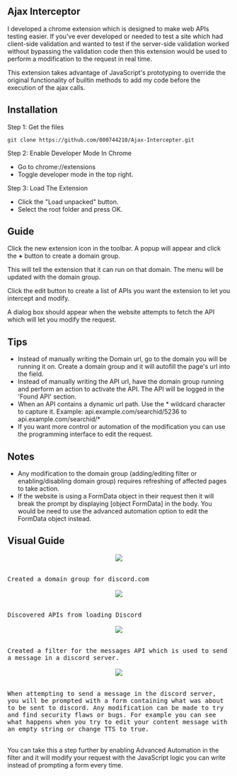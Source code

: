 ## Ajax Interceptor
I developed a chrome extension which is designed to make web APIs testing easier. If you've ever developed or needed to test a site which had client-side validation and wanted to test if the server-side validation worked without bypassing the validation code then this extension would be used to perform a modification to the request in real time.

This extension takes advantage of JavaScript's prototyping to override the original functionality of builtin methods to add my code before the execution of the ajax calls.

 Installation
--
Step 1: Get the files

	git clone https://github.com/000744210/Ajax-Intercepter.git
	


Step 2: Enable Developer Mode In Chrome
- Go to chrome://extensions
- Toggle developer mode in the top right.

Step 3: Load The Extension
- Click the "Load unpacked" button.
- Select the root folder and press OK.

  

Guide
--
Click the new extension icon in the toolbar. A popup will appear and click the **+** button to create a domain group.

This will tell the extension that it can run on that domain. The menu will be updated with the domain group.

Click the edit button to create a list of APIs you want the extension to let you intercept and modify.

A dialog box should appear when the website attempts to fetch the API which will let you modify the request.

Tips
--
- Instead of manually writing the Domain url, go to the domain you will be running it on. Create a domain group and it will autofill the page's url into the field.
- Instead of manually writing the API url, have the domain group running and perform an action to activate the API. The API will be logged in the 'Found API' section.
- When an API contains a dynamic url path. Use the * wildcard character to capture it. Example: 
api.example.com/searchid/5236 to api.example.com/searchid/*
- If you want more control or automation of the modification you can use the programming interface to edit the request.

Notes
--
- Any modification to the domain group (adding/editing filter or enabling/disabling domain group) requires refreshing of affected pages to take action.
- If the website is using a FormData object in their request then it will break the prompt by displaying [object FormData] in the body. You would be need to use the advanced automation option to edit the FormData object instead. 


Visual Guide
--
<kbd>
	<div align="center">
		<kbd>
			<img src="https://i.imgur.com/krCAf2Q.png">
		</kbd>
	</div>
	<br><br>
	Created a domain group for discord.com
</kbd>
<br><br>
<kbd>
	<div align="center">
		<kbd>
			<img src="https://i.imgur.com/Oq7aL6L.png">
		</kbd>
	</div>
	<br><br>
	Discovered APIs from loading Discord
</kbd>
<br><br>
<kbd>
	<div align="center">
		<kbd>
			<img src="https://i.imgur.com/U8STeQF.png">
		</kbd>
	</div>
	<br><br>
	Created a filter for the messages API which is used to send a message in a  discord server.
</kbd>
<br><br>
<kbd>
	<div align="center">
		<kbd>
			<img src="https://i.imgur.com/6ch201C.png">
		</kbd>
	</div>
	<br><br>
	When attempting to send a message in the discord server, you will be prompted with a form containing what was about to be sent to discord. Any modification can be made to try and find security flaws or bugs. For example you can see what happens when you try to edit your content message with an empty string or change TTS to true.
</kbd>
<br><br>

You can take this a step further by enabling Advanced Automation in the filter and it will modify your request with the JavaScript logic you can write instead of prompting a form every time.